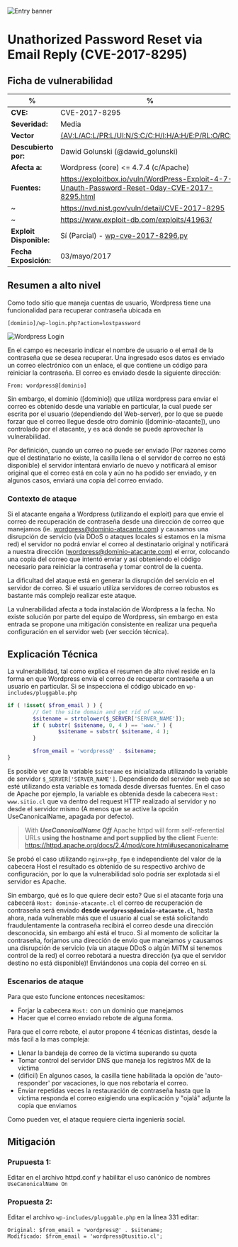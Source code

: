 ![Entry banner](http://i.imgur.com/2tHHsEr.png "Entry banner")
# Unathorized Password Reset via Email Reply (CVE-2017-8295)
## Ficha de vulnerabilidad
  %|% 
------- | -------
**CVE:** 	    | CVE-2017-8295
**Severidad:**      | Media 
**Vector**          | [(AV:L/AC:L/PR:L/UI:N/S:C/C:H/I:H/A:H/E:P/RL:O/RC:C)](https://nvd.nist.gov/vuln-metrics/cvss/v3-calculator?vector=AV:L/AC:L/PR:L/UI:N/S:C/C:H/I:H/A:H/E:P/RL:O/RC:C)
**Descubierto por:**| Dawid Golunski (@dawid_golunski)
**Afecta a:**	    | Wordpress (core) <= 4.7.4 (c/Apache)
**Fuentes:**	    | https://exploitbox.io/vuln/WordPress-Exploit-4-7-Unauth-Password-Reset-0day-CVE-2017-8295.html
~		    | https://nvd.nist.gov/vuln/detail/CVE-2017-8295
~		    | https://www.exploit-db.com/exploits/41963/
**Exploit Disponible:** | Sí (Parcial) - [wp-cve-2017-8296.py](https://github.com/mdiazcl/cyberthreat/blob/master/exploits/wordpress/wp-cve-2017-8296.py)
**Fecha Exposición:** | 03/mayo/2017

## Resumen a alto nivel
Como todo sitio que maneja cuentas de usuario, Wordpress tiene una funcionalidad para recuperar contraseña ubicada en 
```
[dominio]/wp-login.php?action=lostpassword
```
![Wordpress Login](http://i.imgur.com/AaluCiB.png "Wordpress Login")

En el campo es necesario indicar el nombre de usuario o el email de la contraseña que se desea recuperar. Una ingresado esos datos es enviado un correo electrónico con un enlace, el que contiene un código para reiniciar la contraseña. El correo es enviado desde la siguiente dirección:

```
From: wordpress@[dominio]
```

Sin embargo, el dominio ([dominio]) que utiliza wordpress para enviar el correo es obtenido desde una variable en particular, la cual puede ser escrita por el usuario (dependiendo del Web-server), por lo que se puede forzar que el correo llegue desde otro dominio ([dominio-atacante]), uno controlado por el atacante, y es acá donde se puede aprovechar la vulnerabilidad.

Por definición, cuando un correo no puede ser enviado (Por razones como que el destinatario no existe, la casilla llena o el servidor de correo no está disponible) el servidor intentará enviarlo de nuevo y notificará al emisor original que el correo está en cola y aún no ha podido ser enviado, y en algunos casos, enviará una copia del correo enviado.

### Contexto de ataque
Si el atacante engaña a Wordpress (utilizando el exploit) para que envíe el correo de recuperación de contraseña desde una dirección de correo que manejamos (ie. wordpress@dominio-atacante.com) y causamos una disrupción de servicio (vía DDoS o ataques locales si estamos en la misma red) el servidor no podrá enviar el correo al destinatario original y notificará a nuestra dirección (wordpress@dominio-atacante.com) el error, colocando una copia del correo que intentó enviar y así obteniendo el código necesario para reiniciar la contraseña y tomar control de la cuenta.

La dificultad del ataque está en generar la disrupción del servicio en el servidor de correo. Si el usuario utiliza servidores de correo robustos es bastante más complejo realizar este ataque.

La vulnerabilidad afecta a toda instalación de Wordpress a la fecha. No existe solución por parte del equipo de Wordpress, sin embargo en esta entrada se propone una mitigación consistente en realizar una pequeña configuración en el servidor web (ver sección técnica).

## Explicación Técnica
La vulnerabilidad, tal como explica el resumen de alto nivel reside en la forma en que Wordpress envía el correo de recuperar contraseña a un usuario en particular. Si se inspecciona el código ubicado en `wp-includes/pluggable.php`

```php
if ( !isset( $from_email ) ) {
        // Get the site domain and get rid of www.
        $sitename = strtolower($_SERVER['SERVER_NAME']);
        if ( substr( $sitename, 0, 4 ) == 'www.' ) {
                $sitename = substr( $sitename, 4 );
        }

        $from_email = 'wordpress@' . $sitename;
}
```

Es posible ver que la variable `$sitename` es inicializada utilizando la variable de servidor `$_SERVER['SERVER_NAME']`. Dependiendo del servidor web que se esté utilizando esta variable es tomada desde diversas fuentes. En el caso de Apache por ejemplo, la variable es obtenida desde la cabecera `Host: www.sitio.cl` que va dentro del request HTTP realizado al servidor y no desde el servidor mismo (A menos que se active la opción UseCanonicalName, apagada por defecto).

> With ***UseCanonicalName Off*** Apache httpd will form self-referential URLs **using the hostname and port supplied by the client**
> Fuente: https://httpd.apache.org/docs/2.4/mod/core.html#usecanonicalname

Se probó el caso utilizando `nginx+php_fpm` e independiente del valor de la cabecera Host el resultado es obtenido de su respectivo archivo de configuración, por lo que la vulnerabilidad solo podría ser explotada si el servidor es Apache.

Sin embargo, qué es lo que quiere decir esto? Que si el atacante forja una cabecerá `Host: dominio-atacante.cl` el correo de recuperación de contraseña será enviado **desde `wordpress@dominio-atacante.cl`**, hasta ahora, nada vulnerable más que el usuario al cual se está solicitando fraudulentamente la contraseña recibirá el correo desde una dirección desconocida, sin embargo ahí está el truco. Si al momento de solicitar la contraseña, forjamos una dirección de envio que manejamos y causamos una disrupción de servicio (vía un ataque DDoS o algún MiTM si tenemos control de la red) el correo rebotará a nuestra dirección (ya que el servidor destino no está disponible)! Enviándonos una copia del correo en sí.

### Escenarios de ataque
Para que esto funcione entonces necesitamos:
* Forjar la cabecera `Host:` con un dominio que manejamos
* Hacer que el correo enviado rebote de alguna forma.

Para que el corre rebote, el autor propone 4 técnicas distintas, desde la más facil a la mas compleja:
+ Llenar la bandeja de correo de la víctima superando su quota
+ Tomar control del servidor DNS que maneja los registros MX de la víctima
+ (dificil) En algunos casos, la casilla tiene habilitada la opción de 'auto-responder' por vacaciones, lo que nos rebotaría el correo.
+ Enviar repetidas veces la restauración de contraseña hasta que la víctima responda el correo exigiendo una explicación y "ojalá" adjunte la copia que enviamos

Como pueden ver, el ataque requiere cierta ingeniería social.

## Mitigación
### Prupuesta 1:
Editar en el archivo httpd.conf y habilitar el uso canónico de nombres `UseCanonicalName On`

### Propuesta 2:
Editar el archivo `wp-includes/pluggable.php` en la línea 331 editar:
```
Original: $from_email = 'wordpress@' . $sitename;
Modificado: $from_email = 'wordpress@tusitio.cl';
```
